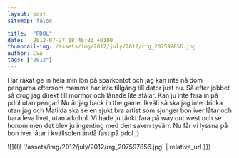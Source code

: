 ```yaml
---
layout: post
sitemap: false

title:  "PDOL"
date:   2012-07-27 18:46:03 +0100
thumbnail-img: /assets/img/2012/july/2012/rrg_207597856.jpg
author: Eva
tags: ["2012"]
---
```


Har råkat ge in hela min lön på sparkontot och jag kan inte nå dom pengarna eftersom mamma har inte tillgång till dator just nu. Så efter jobbet så drog jag direkt till mormor och lånade lite stålar. Kan ju inte fara in på pdol utan pengar! Nu är jag back in the game. Ikväll så ska jag inte dricka utan jag och Matilda ska se en sjukt bra artist som sjunger bon iver låtar och bara leva livet, utan alkohol. Vi hade ju tänkt fara på way out west och se honom men det blev ju ingenting med den saken tyvärr. Nu får vi lyssna på bon iver låtar i kvällsolen ändå fast på pdol ;)

![]({{ '/assets/img/2012/july/2012/rrg_207597856.jpg'  | relative_url }})

